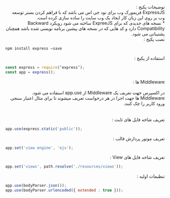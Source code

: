 <div dir="rtl">
توضیحات پکیج : 
<br>
ExpressJS فریمورک وب برای نود جی اس  می باشد که با فراهم کردن بستر توسعه وب بر روی این زبان کار ایجاد یک وب سایت را ساده سازی کرده است.
<br>
* نسخه های جدیدی که برای ExpreeJS ساخته می شود رویکرد Backward Compatibility دارد و کد هایی که در نسخه های پیشین برنامه نویسی شده باشد همچنان پشتیبانی می شود.
<br>

</div>

<div dir="rtl">
نصب پکیج : 
</div>

```bash
npm install express —save
```

<div dir="rtl">
استفاده از پکیج : 
</div>

```javascript
const express = require(‘express’);
const app = express();
```

<div dir="rtl">
Middleware ها :
<br><br>
در اکسپرس جهت تعریف یک Middleware از app.use استفاده می شود.
<br>
Middleware ها جهت اجرا در هر درخواست تعریف میشوند تا برای مثال اعتبار سنجی ورود کاربر را چک کنند.
</div>

<div dir="rtl">
<br><br>
تعریف شاخه فایل های ثابت :
</div>

```javascript
app.use(express.static('public'));
```

<div dir="rtl">
تعریف موتور پردازش قالب :
</div>

```javascript
app.set('view engine', 'ejs');
```

<div dir="rtl">
تعریف شاخه فایل های View :
</div>

```javascript
app.set('views', path.resolve('./resources/views'));
```

<div dir="rtl">
تنظیمات اولیه :
</div>

```javascript
app.use(bodyParser.json());
app.use(bodyParser.urlencoded({ extended : true }));
```